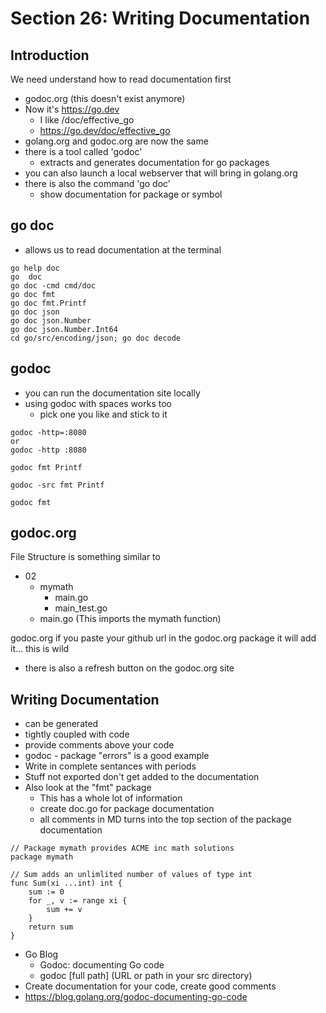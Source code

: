 # Section 26: Writing Documentation

## Introduction
We need understand how to read documentation first
- godoc.org (this doesn't exist anymore)
- Now it's https://go.dev
	- I like /doc/effective_go
	- https://go.dev/doc/effective_go
- golang.org and godoc.org are now the same
- there is a tool called 'godoc'
	- extracts and generates documentation for go packages
- you can also launch a local webserver that will bring in golang.org
- there is also the command 'go doc'
	- show documentation for package or symbol

## go doc
- allows us to read documentation at the terminal
```
go help doc
go  doc
go doc -cmd cmd/doc
go doc fmt
go doc fmt.Printf
go doc json
go doc json.Number
go doc json.Number.Int64
cd go/src/encoding/json; go doc decode
```

## godoc
- you can run the documentation site locally 
- using godoc with spaces works too
	- pick one you like and stick to it
```
godoc -http=:8080
or 
godoc -http :8080

godoc fmt Printf

godoc -src fmt Printf

godoc fmt
```

## godoc.org
File Structure is something similar to

- 02
	- mymath
		- main.go
		- main_test.go
	- main.go (This imports the mymath function)

godoc.org
if you paste your github url in the godoc.org package it will add it... this is wild
- there is also a refresh button on the godoc.org site

## Writing Documentation
- can be generated
- tightly coupled with code
- provide comments above your code
- godoc - package "errors" is a good example
- Write in complete sentances with periods
- Stuff not exported don't get added to the documentation
- Also look at the "fmt" package
	- This has a whole lot of information
	- create doc.go for package documentation
	- all comments in MD turns into the top section of the package documentation

```
// Package mymath provides ACME inc math solutions
package mymath

// Sum adds an unlimlited number of values of type int
func Sum(xi ...int) int {
	sum := 0
	for _, v := range xi {
		sum += v
	}
	return sum
}
```

- Go Blog
	- Godoc: documenting Go code
	- godoc [full path] (URL or path in your src directory)
- Create documentation for your code, create good comments
- https://blog.golang.org/godoc-documenting-go-code
